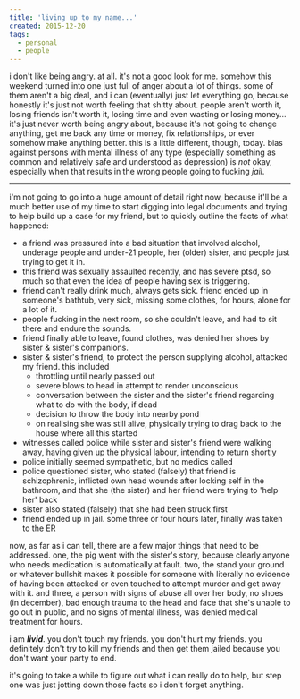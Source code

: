 ```yaml
---
title: 'living up to my name...'
created: 2015-12-20
tags:
  - personal
  - people
---
```


i don't like being angry. at all. it's not a good look for me. somehow this
weekend turned into one just full of anger about a lot of things. some of them
aren't a big deal, and i can (eventually) just let everything go, because
honestly it's just not worth feeling that shitty about. people aren't worth it,
losing friends isn't worth it, losing time and even wasting or losing money...
it's just never worth being angry about, because it's not going to change
anything, get me back any time or money, fix relationships, or ever somehow make
anything better. this is a little different, though, today. bias against persons
with mental illness of any type (especially something as common and relatively
safe and understood as depression) is _not_ okay, especially when that results
in the wrong people going to fucking _jail_.

--------

i'm not going to go into a huge amount of detail right now, because it'll be a
much better use of my time to start digging into legal documents and trying to
help build up a case for my friend, but to quickly outline the facts of what
happened:

* a friend was pressured into a bad situation that involved alcohol, underage people and under-21 people, her (older) sister, and people just trying to get it in.
* this friend was sexually assaulted recently, and has severe ptsd, so much so that even the idea of people having sex is triggering.
* friend can't really drink much, always gets sick. friend ended up in someone's bathtub, very sick, missing some clothes, for hours, alone for a lot of it.
* people fucking in the next room, so she couldn't leave, and had to sit there and endure the sounds.
* friend finally able to leave, found clothes, was denied her shoes by sister & sister's companions.
* sister & sister's friend, to protect the person supplying alcohol, attacked my friend. this included
    * throttling until nearly passed out
    * severe blows to head in attempt to render unconscious
    * conversation between the sister and the sister's friend regarding what to do with the body, if dead
    * decision to throw the body into nearby pond
    * on realising she was still alive, physically trying to drag back to the house where all this started
* witnesses called police while sister and sister's friend were walking away, having given up the physical labour, intending to return shortly
* police initially seemed sympathetic, but no medics called
* police questioned sister, who stated (falsely) that friend is schizophrenic, inflicted own head wounds after locking self in the bathroom, and that she (the sister) and her friend were trying to 'help her' back
* sister also stated (falsely) that she had been struck first
* friend ended up in jail. some three or four hours later, finally was taken to the ER

now, as far as i can tell, there are a few major things that need to be addressed. one, the pig went with the sister's story, because clearly anyone who needs medication is automatically at fault. two, the stand your ground or whatever bullshit makes it possible for someone with literally no evidence of having been attacked or even touched to attempt murder and get away with it. and three, a person with signs of abuse all over her body, no shoes (in december), bad enough trauma to the head and face that she's unable to go out in public, and no signs of mental illness, was denied medical treatment for hours.

i am _**livid**_. you don't touch my friends. you don't hurt my friends. you definitely don't try to kill my friends and then get them jailed because you don't want your party to end.

it's going to take a while to figure out what i can really do to help, but step one was just jotting down those facts so i don't forget anything.

